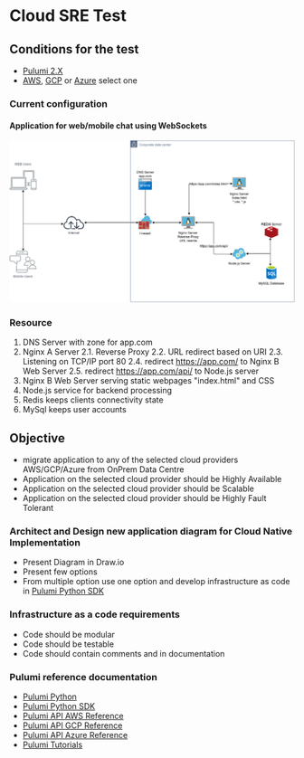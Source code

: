 # Cloud SRE Test

## Conditions for the test

- [Pulumi 2.X](https://www.pulumi.com/)
- [AWS](https://aws.amazon.com/), [GCP](https://cloud.google.com/) or [Azure](https://portal.azure.com) select one

### Current configuration

#### Application for web/mobile chat using WebSockets

![](/Images/OnPrem.png)

### Resource

1. DNS Server with zone for app.com
2. Nginx A Server
   2.1. Reverse Proxy
   2.2. URL redirect based on URI
   2.3. Listening on TCP/IP port 80
   2.4. redirect https://app.com/ to Nginx B Web Server
   2.5. redirect https://app.com/api/ to Node.js server
3. Nginx B Web Server serving static webpages "index.html" and CSS
4. Node.js service for backend processing
5. Redis keeps clients connectivity state
6. MySql keeps user accounts

## Objective

- migrate application to any of the selected cloud providers AWS/GCP/Azure from OnPrem Data Centre
- Application on the selected cloud provider should be Highly Available
- Application on the selected cloud provider should be Scalable
- Application on the selected cloud provider should be Highly Fault Tolerant

### Architect and Design new application diagram for Cloud Native Implementation

- Present Diagram in Draw.io
- Present few options
- From multiple option use one option and develop infrastructure as code in [Pulumi Python SDK](https://github.com/pulumi/pulumi/tree/master/sdk/python)

### Infrastructure as a code requirements

- Code should be modular
- Code should be testable
- Code should contain comments and in documentation

### Pulumi reference documentation

- [Pulumi Python](https://www.pulumi.com/docs/intro/languages/python/)
- [Pulumi Python SDK](https://pypi.org/project/pulumi/)
- [Pulumi API AWS Reference](https://www.pulumi.com/docs/reference/pkg/aws/)
- [Pulumi API GCP Reference](https://www.pulumi.com/docs/reference/pkg/gcp/)
- [Pulumi API Azure Reference](https://www.pulumi.com/docs/reference/pkg/azure/)
- [Pulumi Tutorials](https://www.pulumi.com/docs/tutorials/)